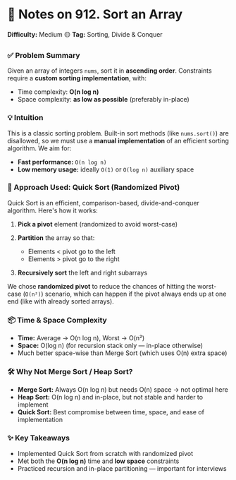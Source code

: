 # 📝 Notes on 912. Sort an Array

**Difficulty:** Medium 🟡
**Tag:** Sorting, Divide & Conquer

### ✅ Problem Summary

Given an array of integers `nums`, sort it in **ascending order**.
Constraints require a **custom sorting implementation**, with:

* Time complexity: **O(n log n)**
* Space complexity: **as low as possible** (preferably in-place)

### 💡 Intuition

This is a classic sorting problem.
Built-in sort methods (like `nums.sort()`) are disallowed, so we must use a **manual implementation** of an efficient sorting algorithm.
We aim for:

* **Fast performance:** `O(n log n)`
* **Low memory usage:** ideally `O(1)` or `O(log n)` auxiliary space

### 🔧 Approach Used: **Quick Sort (Randomized Pivot)**

Quick Sort is an efficient, comparison-based, divide-and-conquer algorithm.
Here's how it works:

1. **Pick a pivot** element (randomized to avoid worst-case)
2. **Partition** the array so that:

   * Elements < pivot go to the left
   * Elements > pivot go to the right
3. **Recursively sort** the left and right subarrays

We chose **randomized pivot** to reduce the chances of hitting the worst-case (`O(n²)`) scenario, which can happen if the pivot always ends up at one end (like with already sorted arrays).

### 📦 Time & Space Complexity

* **Time:** Average → O(n log n), Worst → O(n²)
* **Space:** O(log n) (for recursion stack only — in-place otherwise)
* Much better space-wise than Merge Sort (which uses O(n) extra space)

### 🛠️ Why Not Merge Sort / Heap Sort?

* **Merge Sort:** Always O(n log n) but needs O(n) space → not optimal here
* **Heap Sort:** O(n log n) and in-place, but not stable and harder to implement
* **Quick Sort:** Best compromise between time, space, and ease of implementation

### ✨ Key Takeaways

* Implemented Quick Sort from scratch with randomized pivot
* Met both the **O(n log n)** time and **low space** constraints
* Practiced recursion and in-place partitioning — important for interviews

